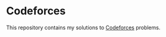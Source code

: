 # Codeforces

This repository contains my solutions to [Codeforces][1] problems.

[1]: http://codeforces.com